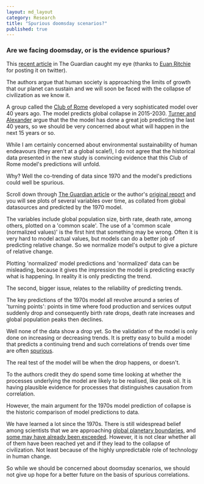 ```yaml
---
layout: md_layout
category: Research
title: "Spurious doomsday scenarios?"
published: true  
---
```


### Are we facing doomsday, or is the evidence spurious?    

This [recent article](https://www.theguardian.com/commentisfree/2014/sep/02/limits-to-growth-was-right-new-research-shows-were-nearing-collapse) in The Guardian caught my eye (thanks to [Euan Ritchie](https://twitter.com/EuanRitchie1) for posting it on twitter).  

The authors argue that human society is approaching the limits of growth that our planet can sustain and we will soon be faced with the collapse of civilization as we know it.  

A group called the [Club of Rome](http://www.clubofrome.org/) developed a very sophisticated model over 40 years ago. The model predicts global collapse in 2015-2030. [Turner and Alexander](https://www.theguardian.com/commentisfree/2014/sep/02/limits-to-growth-was-right-new-research-shows-were-nearing-collapse) argue that the the model has done a great job predicting the last 40 years, so we should be very concerned about what will happen in the next 15 years or so.

While I am certainly concerned about environmental sustainability of human endeavours (they aren't at a global scale!), I do not agree that the historical data presented in the new study is convincing evidence that this Club of Rome model's predictions will unfold.

Why? Well the co-trending of data since 1970 and the model's predictions could well be spurious.

Scroll down through [The Guardian article](https://www.theguardian.com/commentisfree/2014/sep/02/limits-to-growth-was-right-new-research-shows-were-nearing-collapse) or the author's [original report](http://sustainable.unimelb.edu.au/sites/default/files/docs/MSSI-ResearchPaper-4_Turner_2014.pdf) and you will see plots of several variables over time, as collated from global datasources and predicted by the 1970 model.  

The variables include global population size, birth rate, death rate, among others, plotted on a 'common scale'. The use of a 'common scale (normalized values)' is the first hint that something may be wrong. Often it is very hard to model actual values, but models can do a better job of predicting relative change. So we normalize model's output to give a picture of relative change.

Plotting 'normalized' model predictions and 'normalized' data can be misleading, because it gives the impression the model is predicting exactly what is happening. In reality it is only predicting the trend.

The second, bigger issue, relates to the reliability of predicting trends.  

The key predictions of the 1970s model all revolve around a series of 'turning points': points in time where food production and services output suddenly drop and consequently birth rate drops, death rate increases and global population peaks then declines.  

Well none of the data show a drop yet. So the validation of the model is only done on increasing or decreasing trends. It is pretty easy to build a model that predicts a continuing trend and such correlations of trends over time are often [spurious](http://www.tylervigen.com/spurious-correlations).  

The real test of the model will be when the drop happens, or doesn't.  

To the authors credit they do spend some time looking at whether the processes underlying the model are likely to be realised, like peak oil. It is having plausible evidence for processes that distinguishes causation from correlation.

However, the main argument for the 1970s model prediction of collapse is the historic comparison of model predictions to data.  

We have learned a lot since the 1970s. There is still widespread belief among scientists that we are approaching [global planetary boundaries](http://science.sciencemag.org/content/347/6223/1259855), and [some may have already been exceeded](http://www.nature.com/nclimate/journal/v2/n2/full/nclimate1386.html). However, it is not clear whether all of them have been reached yet and if they lead to the collapse of civilization. Not least because of the highly unpredictable role of technology in human change.  

So while we should be concerned about doomsday scenarios, we should not give up hope for a better future on the basis of spurious correlations.  
